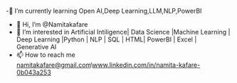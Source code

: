 -🌱 I’m currently learning Open AI,Deep Learning,LLM,NLP,PowerBI
- 👋 Hi, I’m @Namitakafare
- 👀 I’m interested in Artificial Intiligence| Data Science |Machine Learning | Deep Learning |Python | NLP | SQL | HTML| PowerBI | Excel | Generative AI
- 📫 How to reach me namitakafare@gmail.com\www.linkedin.com/in/namita-kafare-0b043a253




